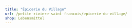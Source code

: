 ```yaml
---
title: "Épicerie du Village"
url: /petite-riviere-saint-francois/epicerie-du-village/
shop: Lebensmittel
---
```

